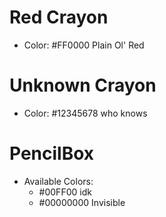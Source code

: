 # Red Crayon <node type="Crayon" />

- Color: #FF0000 Plain Ol' Red

# Unknown Crayon <node type="Crayon" />

- Color: #12345678 who knows

# PencilBox <node type="Box of colored pencils" />

- Available Colors:
  - #00FF00 idk
  - #00000000 Invisible